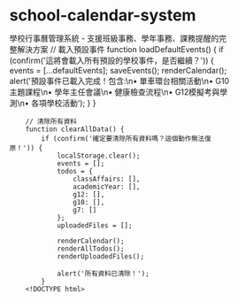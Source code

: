 # school-calendar-system
學校行事曆管理系統 - 支援班級事務、學年事務、課務提醒的完整解決方案
// 載入預設事件
        function loadDefaultEvents() {
            if (confirm('這將會載入所有預設的學校事件，是否繼續？')) {
                events = [...defaultEvents];
                saveEvents();
                renderCalendar();
                alert('預設事件已載入完成！包含:\n• 單車環台相關活動\n• G10主題課程\n• 學年主任會議\n• 健康檢查流程\n• G12模擬考與學測\n• 各項學校活動');
            }
        }

        // 清除所有資料
        function clearAllData() {
            if (confirm('確定要清除所有資料嗎？這個動作無法復原！')) {
                localStorage.clear();
                events = [];
                todos = {
                    classAffairs: [],
                    academicYear: [],
                    g12: [],
                    g10: [],
                    g7: []
                };
                uploadedFiles = [];
                
                renderCalendar();
                renderAllTodos();
                renderUploadedFiles();
                
                alert('所有資料已清除！');
            }
        <!DOCTYPE html>
<html lang="zh-TW">
<head>
    <meta charset="UTF-8">
    <meta name="viewport" content="width=device-width, initial-scale=1.0">
    <title>學校行事曆管理系統</title>
    <style>
        * {
            margin: 0;
            padding: 0;
            box-sizing: border-box;
        }

        body {
            font-family: 'Segoe UI', Tahoma, Geneva, Verdana, sans-serif;
            background: linear-gradient(135deg, #667eea 0%, #764ba2 100%);
            min-height: 100vh;
            color: #333;
        }

        .container {
            max-width: 1200px;
            margin: 0 auto;
            padding: 20px;
        }

        .header {
            background: rgba(255, 255, 255, 0.95);
            backdrop-filter: blur(10px);
            border-radius: 15px;
            padding: 20px;
            margin-bottom: 20px;
            box-shadow: 0 8px 32px rgba(0, 0, 0, 0.1);
        }

        .header h1 {
            text-align: center;
            color: #4a5568;
            margin-bottom: 20px;
            font-size: 2em;
        }

        .nav-tabs {
            display: flex;
            justify-content: center;
            gap: 10px;
            flex-wrap: wrap;
        }

        .tab-btn {
            padding: 12px 24px;
            background: linear-gradient(145deg, #f7fafc, #edf2f7);
            border: none;
            border-radius: 25px;
            cursor: pointer;
            transition: all 0.3s ease;
            font-weight: 500;
            box-shadow: 0 4px 6px rgba(0, 0, 0, 0.1);
        }

        .tab-btn:hover {
            transform: translateY(-2px);
            box-shadow: 0 6px 12px rgba(0, 0, 0, 0.15);
        }

        .tab-btn.active {
            background: linear-gradient(145deg, #4299e1, #3182ce);
            color: white;
        }

        .content {
            background: rgba(255, 255, 255, 0.95);
            backdrop-filter: blur(10px);
            border-radius: 15px;
            padding: 20px;
            box-shadow: 0 8px 32px rgba(0, 0, 0, 0.1);
        }

        .calendar-container {
            display: grid;
            gap: 20px;
        }

        .calendar-header {
            display: flex;
            justify-content: space-between;
            align-items: center;
            margin-bottom: 20px;
            flex-wrap: wrap;
            gap: 10px;
        }

        .month-nav {
            display: flex;
            align-items: center;
            gap: 15px;
        }

        .nav-btn {
            background: linear-gradient(145deg, #4299e1, #3182ce);
            color: white;
            border: none;
            width: 40px;
            height: 40px;
            border-radius: 50%;
            cursor: pointer;
            display: flex;
            align-items: center;
            justify-content: center;
            transition: all 0.3s ease;
        }

        .nav-btn:hover {
            transform: scale(1.1);
            box-shadow: 0 4px 12px rgba(66, 153, 225, 0.3);
        }

        .current-month {
            font-size: 1.5em;
            font-weight: bold;
            color: #2d3748;
            min-width: 200px;
            text-align: center;
        }

        .calendar-grid {
            display: grid;
            grid-template-columns: repeat(7, 1fr);
            gap: 2px;
            background: #e2e8f0;
            border-radius: 10px;
            overflow: hidden;
        }

        .day-header {
            background: linear-gradient(145deg, #4a5568, #2d3748);
            color: white;
            padding: 15px 5px;
            text-align: center;
            font-weight: bold;
            font-size: 0.9em;
        }

        .day-cell {
            background: white;
            min-height: 120px;
            padding: 8px 4px;
            position: relative;
            cursor: pointer;
            transition: all 0.3s ease;
            border: 2px solid transparent;
        }

        .day-cell:hover {
            background: #f7fafc;
            border-color: #4299e1;
        }

        .day-cell.other-month {
            background: #f8f9fa;
            color: #a0aec0;
        }

        .day-cell.today {
            background: linear-gradient(145deg, #bee3f8, #90cdf4);
            border-color: #3182ce;
        }

        .day-number {
            font-weight: bold;
            margin-bottom: 5px;
            text-align: center;
        }

        .event-item {
            background: linear-gradient(145deg, #48bb78, #38a169);
            color: white;
            padding: 2px 5px;
            border-radius: 4px;
            font-size: 0.7em;
            margin-bottom: 2px;
            cursor: pointer;
            transition: all 0.2s ease;
            overflow: hidden;
            text-overflow: ellipsis;
            white-space: nowrap;
        }

        .event-item:hover {
            transform: scale(1.05);
            z-index: 10;
            position: relative;
        }

        .event-item.class-affairs {
            background: linear-gradient(145deg, #4299e1, #3182ce);
        }

        .event-item.academic-year {
            background: linear-gradient(145deg, #ed8936, #dd6b20);
        }

        .event-item.course-g12 {
            background: linear-gradient(145deg, #e53e3e, #c53030);
        }

        .event-item.course-g10 {
            background: linear-gradient(145deg, #9f7aea, #805ad5);
        }

        .event-item.course-g7 {
            background: linear-gradient(145deg, #38b2ac, #319795);
        }

        .admin-panel {
            display: none;
            grid-template-columns: 1fr 1fr;
            gap: 20px;
        }

        .admin-panel.active {
            display: grid;
        }

        .form-section {
            background: #f8f9fa;
            padding: 20px;
            border-radius: 10px;
            border: 1px solid #e2e8f0;
        }

        .form-group {
            margin-bottom: 15px;
        }

        .form-group label {
            display: block;
            margin-bottom: 5px;
            font-weight: bold;
            color: #4a5568;
        }

        .form-control {
            width: 100%;
            padding: 10px;
            border: 2px solid #e2e8f0;
            border-radius: 8px;
            font-size: 14px;
            transition: border-color 0.3s ease;
        }

        .form-control:focus {
            outline: none;
            border-color: #4299e1;
            box-shadow: 0 0 0 3px rgba(66, 153, 225, 0.1);
        }

        .btn {
            background: linear-gradient(145deg, #4299e1, #3182ce);
            color: white;
            padding: 12px 24px;
            border: none;
            border-radius: 8px;
            cursor: pointer;
            font-weight: bold;
            transition: all 0.3s ease;
            margin: 5px;
        }

        .btn:hover {
            transform: translateY(-2px);
            box-shadow: 0 6px 12px rgba(66, 153, 225, 0.3);
        }

        .btn-success {
            background: linear-gradient(145deg, #48bb78, #38a169);
        }

        .btn-danger {
            background: linear-gradient(145deg, #e53e3e, #c53030);
        }

        .file-upload {
            border: 2px dashed #cbd5e0;
            border-radius: 10px;
            padding: 30px;
            text-align: center;
            transition: all 0.3s ease;
            cursor: pointer;
        }

        .file-upload:hover {
            border-color: #4299e1;
            background: #f7fafc;
        }

        .file-upload.dragover {
            border-color: #48bb78;
            background: #f0fff4;
        }

        .todo-list {
            max-height: 300px;
            overflow-y: auto;
            border: 1px solid #e2e8f0;
            border-radius: 8px;
            padding: 10px;
        }

        .todo-item {
            display: flex;
            align-items: center;
            padding: 8px;
            margin-bottom: 5px;
            background: white;
            border-radius: 6px;
            border: 1px solid #e2e8f0;
            transition: all 0.2s ease;
        }

        .todo-item:hover {
            box-shadow: 0 2px 8px rgba(0, 0, 0, 0.1);
        }

        .todo-item.completed {
            opacity: 0.6;
            text-decoration: line-through;
        }

        .todo-checkbox {
            margin-right: 10px;
        }

        .modal {
            display: none;
            position: fixed;
            z-index: 1000;
            left: 0;
            top: 0;
            width: 100%;
            height: 100%;
            background: rgba(0, 0, 0, 0.5);
            backdrop-filter: blur(5px);
        }

        .modal.active {
            display: flex;
            align-items: center;
            justify-content: center;
        }

        .modal-content {
            background: white;
            border-radius: 15px;
            padding: 30px;
            max-width: 500px;
            width: 90%;
            max-height: 80vh;
            overflow-y: auto;
            position: relative;
            animation: modalSlideIn 0.3s ease;
        }

        @keyframes modalSlideIn {
            from {
                transform: translateY(-50px);
                opacity: 0;
            }
            to {
                transform: translateY(0);
                opacity: 1;
            }
        }

        .close-btn {
            position: absolute;
            top: 15px;
            right: 20px;
            background: none;
            border: none;
            font-size: 24px;
            cursor: pointer;
            color: #a0aec0;
        }

        .close-btn:hover {
            color: #e53e3e;
        }

        .legend {
            display: flex;
            gap: 15px;
            justify-content: center;
            flex-wrap: wrap;
            margin-bottom: 20px;
        }

        .legend-item {
            display: flex;
            align-items: center;
            gap: 5px;
            font-size: 0.9em;
        }

        .legend-color {
            width: 20px;
            height: 20px;
            border-radius: 4px;
        }

        @media (max-width: 768px) {
            .container {
                padding: 10px;
            }

            .calendar-header {
                flex-direction: column;
                text-align: center;
            }

            .current-month {
                font-size: 1.2em;
            }

            .day-cell {
                min-height: 80px;
                padding: 4px 2px;
            }

            .admin-panel {
                grid-template-columns: 1fr;
            }

            .nav-tabs {
                justify-content: flex-start;
                overflow-x: auto;
                padding-bottom: 10px;
            }

            .tab-btn {
                white-space: nowrap;
                flex-shrink: 0;
            }
        }
    </style>
</head>
<body>
    <div class="container">
        <div class="header">
            <h1>🏫 學校行事曆管理系統</h1>
            <div class="nav-tabs">
                <button class="tab-btn active" onclick="showTab('calendar')">📅 行事曆</button>
                <button class="tab-btn" onclick="showTab('class-affairs')">📚 班級事務</button>
                <button class="tab-btn" onclick="showTab('academic-year')">🎓 學年事務</button>
                <button class="tab-btn" onclick="showTab('courses')">📖 課務管理</button>
                <button class="tab-btn" onclick="showTab('admin')">⚙️ 後台管理</button>
            </div>
        </div>

        <div class="content">
            <!-- 日曆視圖 -->
            <div id="calendar-tab" class="tab-content">
                <div class="legend">
                    <div class="legend-item">
                        <div class="legend-color" style="background: linear-gradient(145deg, #4299e1, #3182ce);"></div>
                        <span>班級事務</span>
                    </div>
                    <div class="legend-item">
                        <div class="legend-color" style="background: linear-gradient(145deg, #ed8936, #dd6b20);"></div>
                        <span>學年事務</span>
                    </div>
                    <div class="legend-item">
                        <div class="legend-color" style="background: linear-gradient(145deg, #e53e3e, #c53030);"></div>
                        <span>G12課務</span>
                    </div>
                    <div class="legend-item">
                        <div class="legend-color" style="background: linear-gradient(145deg, #9f7aea, #805ad5);"></div>
                        <span>G10課務</span>
                    </div>
                    <div class="legend-item">
                        <div class="legend-color" style="background: linear-gradient(145deg, #38b2ac, #319795);"></div>
                        <span>G7課務</span>
                    </div>
                </div>
                
                <div class="calendar-header">
                    <div class="month-nav">
                        <button class="nav-btn" onclick="previousMonth()">‹</button>
                        <div class="current-month" id="currentMonth"></div>
                        <button class="nav-btn" onclick="nextMonth()">›</button>
                    </div>
                    <button class="btn" onclick="showModal('eventModal')">➕ 新增事件</button>
                </div>
                
                <div class="calendar-grid" id="calendarGrid"></div>
            </div>

            <!-- 班級事務 -->
            <div id="class-affairs-tab" class="tab-content" style="display: none;">
                <h2>📚 班級事務管理</h2>
                <div style="display: grid; grid-template-columns: 1fr 1fr; gap: 20px; margin-top: 20px;">
                    <div class="form-section">
                        <h3>待辦事項</h3>
                        <div class="todo-list" id="classAffairsTodo"></div>
                        <div style="margin-top: 15px;">
                            <input type="text" id="newClassTodo" class="form-control" placeholder="新增待辦事項...">
                            <button class="btn" onclick="addTodo('classAffairs')">新增</button>
                        </div>
                    </div>
                    <div class="form-section">
                        <h3>已完成事項</h3>
                        <div class="todo-list" id="classAffairsCompleted"></div>
                    </div>
                </div>
            </div>

            <!-- 學年事務 -->
            <div id="academic-year-tab" class="tab-content" style="display: none;">
                <h2>🎓 學年事務提醒</h2>
                <div style="display: grid; grid-template-columns: 1fr 1fr; gap: 20px; margin-top: 20px;">
                    <div class="form-section">
                        <h3>待辦事項</h3>
                        <div class="todo-list" id="academicYearTodo"></div>
                        <div style="margin-top: 15px;">
                            <input type="text" id="newAcademicTodo" class="form-control" placeholder="新增學年事務...">
                            <button class="btn" onclick="addTodo('academicYear')">新增</button>
                        </div>
                    </div>
                    <div class="form-section">
                        <h3>已完成事項</h3>
                        <div class="todo-list" id="academicYearCompleted"></div>
                    </div>
                </div>
            </div>

            <!-- 課務管理 -->
            <div id="courses-tab" class="tab-content" style="display: none;">
                <h2>📖 課務管理</h2>
                <div class="nav-tabs" style="margin: 20px 0;">
                    <button class="tab-btn active" onclick="showCourseTab('g12')">G12</button>
                    <button class="tab-btn" onclick="showCourseTab('g10')">G10</button>
                    <button class="tab-btn" onclick="showCourseTab('g7')">G7</button>
                </div>

                <div id="g12-course" class="course-content">
                    <div style="display: grid; grid-template-columns: 1fr 1fr; gap: 20px;">
                        <div class="form-section">
                            <h3>G12 待辦事項</h3>
                            <div class="todo-list" id="g12Todo"></div>
                            <div style="margin-top: 15px;">
                                <input type="text" id="newG12Todo" class="form-control" placeholder="新增G12課務...">
                                <button class="btn" onclick="addTodo('g12')">新增</button>
                            </div>
                        </div>
                        <div class="form-section">
                            <h3>G12 已完成事項</h3>
                            <div class="todo-list" id="g12Completed"></div>
                        </div>
                    </div>
                </div>

                <div id="g10-course" class="course-content" style="display: none;">
                    <div style="display: grid; grid-template-columns: 1fr 1fr; gap: 20px;">
                        <div class="form-section">
                            <h3>G10 待辦事項</h3>
                            <div class="todo-list" id="g10Todo"></div>
                            <div style="margin-top: 15px;">
                                <input type="text" id="newG10Todo" class="form-control" placeholder="新增G10課務...">
                                <button class="btn" onclick="addTodo('g10')">新增</button>
                            </div>
                        </div>
                        <div class="form-section">
                            <h3>G10 已完成事項</h3>
                            <div class="todo-list" id="g10Completed"></div>
                        </div>
                    </div>
                </div>

                <div id="g7-course" class="course-content" style="display: none;">
                    <div style="display: grid; grid-template-columns: 1fr 1fr; gap: 20px;">
                        <div class="form-section">
                            <h3>G7 待辦事項</h3>
                            <div class="todo-list" id="g7Todo"></div>
                            <div style="margin-top: 15px;">
                                <input type="text" id="newG7Todo" class="form-control" placeholder="新增G7課務...">
                                <button class="btn" onclick="addTodo('g7')">新增</button>
                            </div>
                        </div>
                        <div class="form-section">
                            <h3>G7 已完成事項</h3>
                            <div class="todo-list" id="g7Completed"></div>
                        </div>
                    </div>
                </div>
            </div>

            <!-- 後台管理 -->
            <div id="admin-tab" class="tab-content" style="display: none;">
                <h2>⚙️ 後台管理</h2>
                <div class="admin-panel active">
                    <div class="form-section">
                        <h3>檔案上傳</h3>
                        <div class="file-upload" id="fileUpload">
                            <p>📁 將檔案拖放到此處或點擊選擇檔案</p>
                            <p style="font-size: 0.9em; color: #666; margin-top: 10px;">
                                支援格式：Word (.docx), Excel (.xlsx), PDF, 圖片檔, 文字檔
                            </p>
                            <input type="file" id="fileInput" style="display: none;" multiple 
                                   accept=".docx,.doc,.xlsx,.xls,.pdf,.txt,.jpg,.jpeg,.png,.gif">
                        </div>
                        <div id="uploadedFiles" style="margin-top: 15px;"></div>
                    </div>
                    
                    <div class="form-section">
                        <h3>快速新增事件</h3>
                        <div class="form-group">
                            <label>事件標題</label>
                            <input type="text" id="eventTitle" class="form-control" placeholder="輸入事件標題">
                        </div>
                        <div class="form-group">
                            <label>事件類型</label>
                            <select id="eventType" class="form-control">
                                <option value="class-affairs">班級事務</option>
                                <option value="academic-year">學年事務</option>
                                <option value="course-g12">G12課務</option>
                                <option value="course-g10">G10課務</option>
                                <option value="course-g7">G7課務</option>
                            </select>
                        </div>
                        <div class="form-group">
                            <label>日期</label>
                            <input type="date" id="eventDate" class="form-control">
                        </div>
                        <div class="form-group">
                            <label>描述</label>
                            <textarea id="eventDescription" class="form-control" rows="3" placeholder="事件描述..."></textarea>
                        </div>
                        <button class="btn" onclick="addEvent()">新增事件</button>
                        <button class="btn btn-danger" onclick="clearAllData()">清除所有資料</button>
                    </div>
                </div>
            </div>
        </div>
    </div>

    <!-- 事件詳情模態框 -->
    <div id="eventModal" class="modal">
        <div class="modal-content">
            <button class="close-btn" onclick="hideModal('eventModal')">×</button>
            <h2>新增事件</h2>
            <div class="form-group">
                <label>事件標題</label>
                <input type="text" id="modalEventTitle" class="form-control">
            </div>
            <div class="form-group">
                <label>事件類型</label>
                <select id="modalEventType" class="form-control">
                    <option value="class-affairs">班級事務</option>
                    <option value="academic-year">學年事務</option>
                    <option value="course-g12">G12課務</option>
                    <option value="course-g10">G10課務</option>
                    <option value="course-g7">G7課務</option>
                </select>
            </div>
            <div class="form-group">
                <label>日期</label>
                <input type="date" id="modalEventDate" class="form-control">
            </div>
            <div class="form-group">
                <label>描述</label>
                <textarea id="modalEventDescription" class="form-control" rows="3"></textarea>
            </div>
            <div style="text-align: center; margin-top: 20px;">
                <button class="btn" onclick="saveEvent()">儲存事件</button>
                <button class="btn" style="background: #718096;" onclick="hideModal('eventModal')">取消</button>
            </div>
        </div>
    </div>

    <script>
        // 全域變數
        let currentDate = new Date();
        let events = JSON.parse(localStorage.getItem('calendarEvents') || '[]');
        let todos = JSON.parse(localStorage.getItem('calendarTodos') || '{}');
        let uploadedFiles = JSON.parse(localStorage.getItem('uploadedFiles') || '[]');

        // 初始化待辦事項結構
        if (!todos.classAffairs) todos.classAffairs = [];
        if (!todos.academicYear) todos.academicYear = [];
        if (!todos.g12) todos.g12 = [];
        if (!todos.g10) todos.g10 = [];
        if (!todos.g7) todos.g7 = [];

        // 月份名稱
        const monthNames = [
            '一月', '二月', '三月', '四月', '五月', '六月',
            '七月', '八月', '九月', '十月', '十一月', '十二月'
        ];

        const dayNames = ['週日', '週一', '週二', '週三', '週四', '週五', '週六'];

        // 初始化應用
        function init() {
            renderCalendar();
            renderAllTodos();
            setupFileUpload();
            renderUploadedFiles();
        }

        // 切換分頁
        function showTab(tabName) {
            // 隱藏所有分頁內容
            document.querySelectorAll('.tab-content').forEach(tab => {
                tab.style.display = 'none';
            });
            
            // 移除所有按鈕的active類別
            document.querySelectorAll('.tab-btn').forEach(btn => {
                btn.classList.remove('active');
            });
            
            // 顯示選中的分頁
            document.getElementById(tabName + '-tab').style.display = 'block';
            
            // 添加active類別到對應按鈕
            event.target.classList.add('active');
        }

        // 切換課務分頁
        function showCourseTab(course) {
            document.querySelectorAll('.course-content').forEach(content => {
                content.style.display = 'none';
            });
            
            document.querySelectorAll('#courses-tab .tab-btn').forEach(btn => {
                btn.classList.remove('active');
            });
            
            document.getElementById(course + '-course').style.display = 'block';
            event.target.classList.add('active');
        }

        // 渲染日曆
        function renderCalendar() {
            const year = currentDate.getFullYear();
            const month = currentDate.getMonth();
            
            document.getElementById('currentMonth').textContent = `${year}年 ${monthNames[month]}`;
            
            const firstDay = new Date(year, month, 1);
            const lastDay = new Date(year, month + 1, 0);
            const startDate = new Date(firstDay);
            startDate.setDate(startDate.getDate() - firstDay.getDay());
            
            const calendarGrid = document.getElementById('calendarGrid');
            calendarGrid.innerHTML = '';
            
            // 添加星期標題
            dayNames.forEach(day => {
                const dayHeader = document.createElement('div');
                dayHeader.className = 'day-header';
                dayHeader.textContent = day;
                calendarGrid.appendChild(dayHeader);
            });
            
            // 生成日曆格子
            for (let i = 0; i < 42; i++) {
                const cellDate = new Date(startDate);
                cellDate.setDate(startDate.getDate() + i);
                
                const dayCell = document.createElement('div');
                dayCell.className = 'day-cell';
                
                if (cellDate.getMonth() !== month) {
                    dayCell.classList.add('other-month');
                }
                
                if (isToday(cellDate)) {
                    dayCell.classList.add('today');
                }
                
                const dayNumber = document.createElement('div');
                dayNumber.className = 'day-number';
                dayNumber.textContent = cellDate.getDate();
                dayCell.appendChild(dayNumber);
                
                // 添加事件
                const dayEvents = getEventsForDate(cellDate);
                dayEvents.forEach(event => {
                    const eventElement = document.createElement('div');
                    eventElement.className = `event-item ${event.type}`;
                    eventElement.textContent = event.title;
                    eventElement.title = event.description || event.title;
                    eventElement.onclick = (e) => {
                        e.stopPropagation();
                        showEventDetails(event);
                    };
                    dayCell.appendChild(eventElement);
                });
                
                dayCell.onclick = () => selectDate(cellDate);
                calendarGrid.appendChild(dayCell);
            }
        }

        // 檢查是否為今天
        function isToday(date) {
            const today = new Date();
            return date.toDateString() === today.toDateString();
        }

        // 獲取指定日期的事件
        function getEventsForDate(date) {
            return events.filter(event => {
                const eventDate = new Date(event.date);
                return eventDate.toDateString() === date.toDateString();
            });
        }

        // 選擇日期
        function selectDate(date) {
            const dateString = date.toISOString().split('T')[0];
            document.getElementById('modalEventDate').value = dateString;
            showModal('eventModal');
        }

        // 上一個月
        function previousMonth() {
            currentDate.setMonth(currentDate.getMonth() - 1);
            renderCalendar();
        }

        // 下一個月
        function nextMonth() {
            currentDate.setMonth(currentDate.getMonth() + 1);
            renderCalendar();
        }

        // 顯示模態框
        function showModal(modalId) {
            document.getElementById(modalId).classList.add('active');
        }

        // 隱藏模態框
        function hideModal(modalId) {
            document.getElementById(modalId).classList.remove('active');
        }

        // 新增事件
        function addEvent() {
            const title = document.getElementById('eventTitle').value;
            const type = document.getElementById('eventType').value;
            const date = document.getElementById('eventDate').value;
            const description = document.getElementById('eventDescription').value;

            if (!title || !date) {
                alert('請填寫事件標題和日期！');
                return;
            }

            const event = {
                id: Date.now().toString(),
                title,
                type,
                date,
                description
            };

            events.push(event);
            saveEvents();
            renderCalendar();

            // 清空表單
            document.getElementById('eventTitle').value = '';
            document.getElementById('eventDate').value = '';
            document.getElementById('eventDescription').value = '';

            alert('事件新增成功！');
        }

        // 從模態框儲存事件
        function saveEvent() {
            const title = document.getElementById('modalEventTitle').value;
            const type = document.getElementById('modalEventType').value;
            const date = document.getElementById('modalEventDate').value;
            const description = document.getElementById('modalEventDescription').value;

            if (!title || !date) {
                alert('請填寫事件標題和日期！');
                return;
            }

            const event = {
                id: Date.now().toString(),
                title,
                type,
                date,
                description
            };

            events.push(event);
            saveEvents();
            renderCalendar();
            hideModal('eventModal');

            // 清空表單
            document.getElementById('modalEventTitle').value = '';
            document.getElementById('modalEventType').value = '';
            document.getElementById('modalEventDate').value = '';
            document.getElementById('modalEventDescription').value = '';

            alert('事件新增成功！');
        }

        // 顯示事件詳情
        function showEventDetails(event) {
            const details = `📅 事件詳情
━━━━━━━━━━━━━━━
📌 標題：${event.title}
🏷️ 類型：${getTypeDisplayName(event.type)}
📅 日期：${event.date}${event.endDate ? ' 至 ' + event.endDate : ''}
⏰ 時間：${event.time || '全天'}
📝 描述：${event.description || '無描述'}`;
            
            alert(details);
        }

        // 獲取類型顯示名稱
        function getTypeDisplayName(type) {
            const typeMap = {
                'class-affairs': '班級事務',
                'academic-year': '學年事務',
                'course-g12': 'G12課務',
                'course-g10': 'G10課務',
                'course-g7': 'G7課務'
            };
            return typeMap[type] || type;
        }

        // 儲存事件
        function saveEvents() {
            localStorage.setItem('calendarEvents', JSON.stringify(events));
        }

        // 新增待辦事項
        function addTodo(category) {
            const inputId = `new${category.charAt(0).toUpperCase() + category.slice(1).replace(/([A-Z])/g, '$1')}Todo`;
            const input = document.getElementById(inputId);
            const text = input.value.trim();

            if (!text) {
                alert('請輸入待辦事項！');
                return;
            }

            if (!todos[category]) {
                todos[category] = [];
            }

            const todo = {
                id: Date.now().toString(),
                text,
                completed: false,
                createdAt: new Date().toISOString()
            };

            todos[category].push(todo);
            saveTodos();
            renderTodos(category);
            input.value = '';
        }

        // 切換待辦事項狀態
        function toggleTodo(category, todoId) {
            const todo = todos[category].find(t => t.id === todoId);
            if (todo) {
                todo.completed = !todo.completed;
                saveTodos();
                renderTodos(category);
            }
        }

        // 刪除待辦事項
        function deleteTodo(category, todoId) {
            if (confirm('確定要刪除這個待辦事項嗎？')) {
                todos[category] = todos[category].filter(t => t.id !== todoId);
                saveTodos();
                renderTodos(category);
            }
        }

        // 渲染待辦事項
        function renderTodos(category) {
            const todoContainer = document.getElementById(category + 'Todo');
            const completedContainer = document.getElementById(category + 'Completed');

            if (!todoContainer || !completedContainer) return;

            const categoryTodos = todos[category] || [];
            
            // 渲染待辦事項
            const pendingTodos = categoryTodos.filter(todo => !todo.completed);
            todoContainer.innerHTML = pendingTodos.map(todo => `
                <div class="todo-item">
                    <input type="checkbox" class="todo-checkbox" 
                           onchange="toggleTodo('${category}', '${todo.id}')">
                    <span>${todo.text}</span>
                    <button class="btn btn-danger" style="margin-left: auto; padding: 5px 10px; font-size: 12px;" 
                            onclick="deleteTodo('${category}', '${todo.id}')">刪除</button>
                </div>
            `).join('');

            // 渲染已完成事項
            const completedTodos = categoryTodos.filter(todo => todo.completed);
            completedContainer.innerHTML = completedTodos.map(todo => `
                <div class="todo-item completed">
                    <input type="checkbox" class="todo-checkbox" checked 
                           onchange="toggleTodo('${category}', '${todo.id}')">
                    <span>${todo.text}</span>
                    <button class="btn btn-danger" style="margin-left: auto; padding: 5px 10px; font-size: 12px;" 
                            onclick="deleteTodo('${category}', '${todo.id}')">刪除</button>
                </div>
            `).join('');
        }

        // 渲染所有待辦事項
        function renderAllTodos() {
            renderTodos('classAffairs');
            renderTodos('academicYear');
            renderTodos('g12');
            renderTodos('g10');
            renderTodos('g7');
        }

        // 儲存待辦事項
        function saveTodos() {
            localStorage.setItem('calendarTodos', JSON.stringify(todos));
        }

        // 設置檔案上傳
        function setupFileUpload() {
            const fileUpload = document.getElementById('fileUpload');
            const fileInput = document.getElementById('fileInput');

            fileUpload.addEventListener('click', () => {
                fileInput.click();
            });

            fileUpload.addEventListener('dragover', (e) => {
                e.preventDefault();
                fileUpload.classList.add('dragover');
            });

            fileUpload.addEventListener('dragleave', () => {
                fileUpload.classList.remove('dragover');
            });

            fileUpload.addEventListener('drop', (e) => {
                e.preventDefault();
                fileUpload.classList.remove('dragover');
                handleFiles(e.dataTransfer.files);
            });

            fileInput.addEventListener('change', (e) => {
                handleFiles(e.target.files);
            });
        }

        // 處理檔案上傳
        function handleFiles(files) {
            Array.from(files).forEach(file => {
                const fileInfo = {
                    id: Date.now().toString() + Math.random().toString(36).substr(2, 9),
                    name: file.name,
                    type: file.type,
                    size: file.size,
                    uploadedAt: new Date().toISOString()
                };

                uploadedFiles.push(fileInfo);
                
                // 這裡可以加入實際的檔案上傳邏輯
                // 由於瀏覽器環境限制，我們只儲存檔案資訊
                
                console.log('檔案上傳：', fileInfo);
            });

            saveUploadedFiles();
            renderUploadedFiles();
            alert(`成功上傳 ${files.length} 個檔案！`);
        }

        // 渲染已上傳檔案
        function renderUploadedFiles() {
            const container = document.getElementById('uploadedFiles');
            
            if (uploadedFiles.length === 0) {
                container.innerHTML = '<p style="color: #666;">尚未上傳任何檔案</p>';
                return;
            }

            container.innerHTML = `
                <h4>已上傳檔案 (${uploadedFiles.length})</h4>
                ${uploadedFiles.map(file => `
                    <div class="todo-item" style="justify-content: space-between;">
                        <div>
                            <strong>${file.name}</strong>
                            <br>
                            <small style="color: #666;">
                                ${formatFileSize(file.size)} • ${new Date(file.uploadedAt).toLocaleString()}
                            </small>
                        </div>
                        <button class="btn btn-danger" style="padding: 5px 10px; font-size: 12px;" 
                                onclick="deleteUploadedFile('${file.id}')">刪除</button>
                    </div>
                `).join('')}
            `;
        }

        // 格式化檔案大小
        function formatFileSize(bytes) {
            if (bytes === 0) return '0 Bytes';
            const k = 1024;
            const sizes = ['Bytes', 'KB', 'MB', 'GB'];
            const i = Math.floor(Math.log(bytes) / Math.log(k));
            return parseFloat((bytes / Math.pow(k, i)).toFixed(2)) + ' ' + sizes[i];
        }

        // 刪除已上傳檔案
        function deleteUploadedFile(fileId) {
            if (confirm('確定要刪除這個檔案嗎？')) {
                uploadedFiles = uploadedFiles.filter(file => file.id !== fileId);
                saveUploadedFiles();
                renderUploadedFiles();
            }
        }

        // 儲存已上傳檔案資訊
        function saveUploadedFiles() {
            localStorage.setItem('uploadedFiles', JSON.stringify(uploadedFiles));
        }

        // 清除所有資料
        function clearAllData() {
            if (confirm('確定要清除所有資料嗎？這個動作無法復原！')) {
                localStorage.clear();
                events = [];
                todos = {
                    classAffairs: [],
                    academicYear: [],
                    g12: [],
                    g10: [],
                    g7: []
                };
                uploadedFiles = [];
                
                renderCalendar();
                renderAllTodos();
                renderUploadedFiles();
                
                alert('所有資料已清除！');
            }
        }

        // 頁面載入時初始化
        window.addEventListener('load', init);

        // 點擊模態框背景關閉
        window.addEventListener('click', (e) => {
            if (e.target.classList.contains('modal')) {
                e.target.classList.remove('active');
            }
        });
    </script>
</body>
</html>
